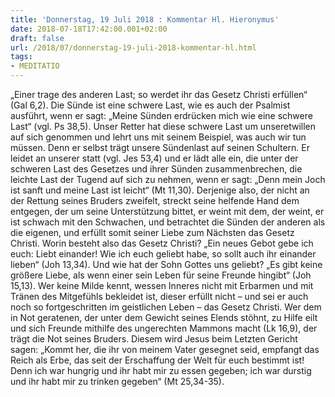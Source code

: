 ```yaml
---
title: 'Donnerstag, 19 Juli 2018 : Kommentar Hl. Hieronymus'
date: 2018-07-18T17:42:00.001+02:00
draft: false
url: /2018/07/donnerstag-19-juli-2018-kommentar-hl.html
tags: 
- MEDITATIO
---
```


„Einer trage des anderen Last; so werdet ihr das Gesetz Christi erfüllen“ (Gal 6,2). Die Sünde ist eine schwere Last, wie es auch der Psalmist ausführt, wenn er sagt: „Meine Sünden erdrücken mich wie eine schwere Last“ (vgl. Ps 38,5). Unser Retter hat diese schwere Last um unseretwillen auf sich genommen und lehrt uns mit seinem Beispiel, was auch wir tun müssen. Denn er selbst trägt unsere Sündenlast auf seinen Schultern. Er leidet an unserer statt (vgl. Jes 53,4) und er lädt alle ein, die unter der schweren Last des Gesetzes und ihrer Sünden zusammenbrechen, die leichte Last der Tugend auf sich zu nehmen, wenn er sagt: „Denn mein Joch ist sanft und meine Last ist leicht“ (Mt 11,30). Derjenige also, der nicht an der Rettung seines Bruders zweifelt, streckt seine helfende Hand dem entgegen, der um seine Unterstützung bittet, er weint mit dem, der weint, er ist schwach mit den Schwachen, und betrachtet die Sünden der anderen als die eigenen, und erfüllt somit seiner Liebe zum Nächsten das Gesetz Christi. Worin besteht also das Gesetz Christi? „Ein neues Gebot gebe ich euch: Liebt einander! Wie ich euch geliebt habe, so sollt auch ihr einander lieben“ (Joh 13,34). Und wie hat der Sohn Gottes uns geliebt? „Es gibt keine größere Liebe, als wenn einer sein Leben für seine Freunde hingibt“ (Joh 15,13). Wer keine Milde kennt, wessen Inneres nicht mit Erbarmen und mit Tränen des Mitgefühls bekleidet ist, dieser erfüllt nicht – und sei er auch noch so fortgeschritten im geistlichen Leben – das Gesetz Christi. Wer dem in Not geratenen, der unter dem Gewicht seines Elends stöhnt, zu Hilfe eilt und sich Freunde mithilfe des ungerechten Mammons macht (Lk 16,9), der trägt die Not seines Bruders. Diesem wird Jesus beim Letzten Gericht sagen: „Kommt her, die ihr von meinem Vater gesegnet seid, empfangt das Reich als Erbe, das seit der Erschaffung der Welt für euch bestimmt ist! Denn ich war hungrig und ihr habt mir zu essen gegeben; ich war durstig und ihr habt mir zu trinken gegeben“ (Mt 25,34-35).